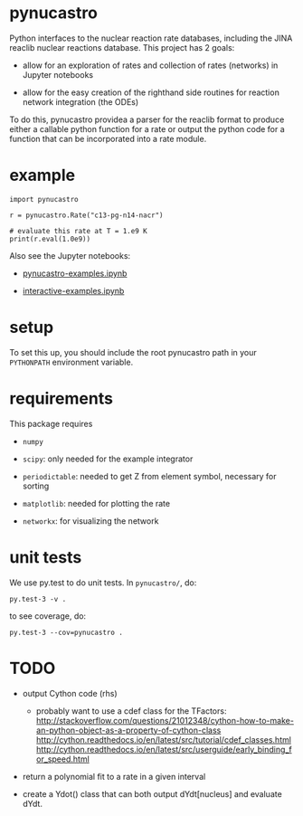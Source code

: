 # pynucastro

Python interfaces to the nuclear reaction rate databases, including
the JINA reaclib nuclear reactions database.  This
project has 2 goals:

  * allow for an exploration of rates and collection of rates (networks)
    in Jupyter notebooks

  * allow for the easy creation of the righthand side routines for
    reaction network integration (the ODEs) 

To do this, pynucastro providea a parser for the reaclib format to
produce either a callable python function for a rate or output the
python code for a function that can be incorporated into a rate
module.



# example
```
import pynucastro

r = pynucastro.Rate("c13-pg-n14-nacr")

# evaluate this rate at T = 1.e9 K
print(r.eval(1.0e9))

```

Also see the Jupyter notebooks:

  * [pynucastro-examples.ipynb](https://github.com/zingale/pynucastro/blob/master/pynucastro-examples.ipynb)

  * [interactive-examples.ipynb](https://github.com/zingale/pynucastro/blob/master/interactive-examples.ipynb)


# setup

To set this up, you should include the root pynucastro path in your
`PYTHONPATH` environment variable.


# requirements

This package requires

* `numpy`

* `scipy`: only needed for the example integrator

* `periodictable`: needed to get Z from element symbol, necessary for
   sorting

* `matplotlib`: needed for plotting the rate

* `networkx`: for visualizing the network


# unit tests

We use py.test to do unit tests.  In `pynucastro/`, do:
```
py.test-3 -v .
```

to see coverage, do:
```
py.test-3 --cov=pynucastro .
```

# TODO

* output Cython code (rhs)

  * probably want to use a cdef class for the TFactors:
    http://stackoverflow.com/questions/21012348/cython-how-to-make-an-python-object-as-a-property-of-cython-class
	http://cython.readthedocs.io/en/latest/src/tutorial/cdef_classes.html
	http://cython.readthedocs.io/en/latest/src/userguide/early_binding_for_speed.html
	



* return a polynomial fit to a rate in a given interval

* create a Ydot() class that can both output dYdt[nucleus] and
  evaluate dYdt.
  

